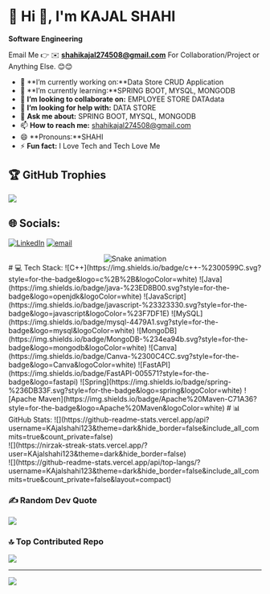 # 💫 Hi 👋, I'm KAJAL SHAHI
**Software Engineering**

Email Me 👉 ✉️ **shahikajal274508@gmail.com** For Collaboration/Project or Anything Else. 😊😊

- 🔭 **I’m currently working on:**Data Store CRUD Application
- 🌱 **I’m currently learning:**SPRING BOOT, MYSQL, MONGODB
- 👯 **I’m looking to collaborate on:** EMPLOYEE STORE DATAdata
- 🤔 **I’m looking for help with:** DATA STORE
- 💬 **Ask me about:** SPRING BOOT, MYSQL, MONGODB
- 📫 **How to reach me:** shahikajal274508@gmail.com
- 😄 **Pronouns:**SHAHI
- ⚡ **Fun fact:** I Love Tech and Tech Love Me
## 🏆 GitHub Trophies
![](https://github-profile-trophy.vercel.app/?username=KAjalshahi123&theme=radical&no-frame=false&no-bg=true&margin-w=4)
## 🌐 Socials:
[![LinkedIn](https://img.shields.io/badge/LinkedIn-%230077B5.svg?logo=linkedin&logoColor=white)](https://linkedin.com/in/https://www.linkedin.com/in/kajal-shahi1314/) [![email](https://img.shields.io/badge/Email-D14836?logo=gmail&logoColor=white)](mailto:shahikajal274508@gmail.com) 

<div align="center">
  <img src="https://profile-readme-generator.com/assets/snake.svg" alt="Snake animation" />
</div>
# 💻 Tech Stack:
![C++](https://img.shields.io/badge/c++-%2300599C.svg?style=for-the-badge&logo=c%2B%2B&logoColor=white) ![Java](https://img.shields.io/badge/java-%23ED8B00.svg?style=for-the-badge&logo=openjdk&logoColor=white) ![JavaScript](https://img.shields.io/badge/javascript-%23323330.svg?style=for-the-badge&logo=javascript&logoColor=%23F7DF1E) ![MySQL](https://img.shields.io/badge/mysql-4479A1.svg?style=for-the-badge&logo=mysql&logoColor=white) ![MongoDB](https://img.shields.io/badge/MongoDB-%234ea94b.svg?style=for-the-badge&logo=mongodb&logoColor=white) ![Canva](https://img.shields.io/badge/Canva-%2300C4CC.svg?style=for-the-badge&logo=Canva&logoColor=white) ![FastAPI](https://img.shields.io/badge/FastAPI-005571?style=for-the-badge&logo=fastapi) ![Spring](https://img.shields.io/badge/spring-%236DB33F.svg?style=for-the-badge&logo=spring&logoColor=white) ![Apache Maven](https://img.shields.io/badge/Apache%20Maven-C71A36?style=for-the-badge&logo=Apache%20Maven&logoColor=white)
# 📊 GitHub Stats:
![](https://github-readme-stats.vercel.app/api?username=KAjalshahi123&theme=dark&hide_border=false&include_all_commits=true&count_private=false)<br/>
![](https://nirzak-streak-stats.vercel.app/?user=KAjalshahi123&theme=dark&hide_border=false)<br/>
![](https://github-readme-stats.vercel.app/api/top-langs/?username=KAjalshahi123&theme=dark&hide_border=false&include_all_commits=true&count_private=false&layout=compact)



### ✍️ Random Dev Quote
![](https://quotes-github-readme.vercel.app/api?type=horizontal&theme=radical)

### 🔝 Top Contributed Repo
![](https://github-contributor-stats.vercel.app/api?username=KAjalshahi123&limit=5&theme=dark&combine_all_yearly_contributions=true)

---
[![](https://visitcount.itsvg.in/api?id=KAjalshahi123&icon=0&color=0)](https://visitcount.itsvg.in)

<!-- Proudly created with GPRM ( https://gprm.itsvg.in ) -->
